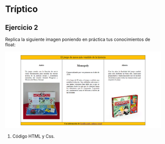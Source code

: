 # Tríptico

## Ejercicio 2

Replica la siguiente imagen poniendo en práctica tus conocimientos de float:


![Imagen del tríptco](triptico.png)




1. Código HTML y Css. 

